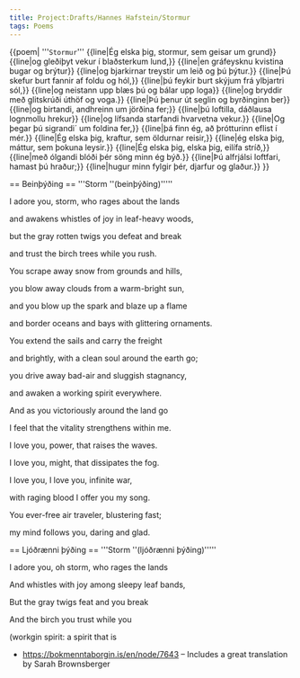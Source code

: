 ```yaml
---
title: Project:Drafts/Hannes Hafstein/Stormur
tags: Poems
---
```


{{poem|
'''`Stormur`'''
{{line|Ég elska þig, stormur, sem geisar um grund}}
{{line|og gleðiþyt vekur í blaðsterkum lund,}}
{{line|en gráfeysknu kvistina bugar og brýtur}}
{{line|og bjarkirnar treystir um leið og þú þýtur.}}
{{line|Þú skefur burt fannir af foldu og hól,}}
{{line|þú feykir burt skýjum frá ylbjartri sól,}}
{{line|og neistann upp blæs þú og bálar upp loga}}
{{line|og bryddir með glitskrúði úthöf og voga.}}
{{line|Þú þenur út seglin og byrðinginn ber}}
{{line|og birtandi, andhreinn um jörðina fer;}}
{{line|þú loftilla, dáðlausa lognmollu hrekur}}
{{line|og lífsanda starfandi hvarvetna vekur.}}
{{line|Og þegar þú sigrandi´ um foldina fer,}}
{{line|þá finn ég, að þrótturinn eflist í mér.}}
{{line|Ég elska þig, kraftur, sem öldurnar reisir,}}
{{line|ég elska þig, máttur, sem þokuna leysir.}}
{{line|Ég elska þig, elska þig, eilífa stríð,}}
{{line|með ólgandi blóði þér söng minn ég býð.}}
{{line|Þú alfrjálsi loftfari, hamast þú hraður;}}
{{line|hugur minn fylgir þér, djarfur og glaður.}}
}}

== Beinþýðing ==
'''Storm ''(beinþýðing)'''''

I adore you, storm, who rages about the lands

and awakens whistles of joy in leaf-heavy woods,

but the gray rotten twigs you defeat and break

and trust the birch trees while you rush.

You scrape away snow from grounds and hills,

you blow away clouds from a warm-bright sun,

and you blow up the spark and blaze up a flame

and border oceans and bays with glittering ornaments.

You extend the sails and carry the freight

and brightly, with a clean soul around the earth go;

you drive away bad-air and sluggish stagnancy,

and awaken a working spirit everywhere.

And as you victoriously around the land go

I feel that the vitality strengthens within me.

I love you, power, that raises the waves. 

I love you, might, that dissipates the fog. 

I love you, I love you, infinite war,

with raging blood I offer you my song. 

You ever-free air traveler, blustering fast;

my mind follows you, daring and glad.

== Ljóðrænni þýðing ==
'''Storm ''(ljóðrænni þýðing)'''''

I adore you, oh storm, who rages the lands

And whistles with joy among sleepy leaf bands,

But the gray twigs feat and you break

And the birch you trust while you 

(workgin spirit: a spirit that is
<br />

* https://bokmenntaborgin.is/en/node/7643 – Includes a great translation by Sarah Brownsberger
<!---->